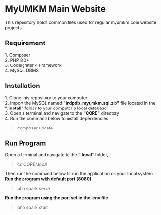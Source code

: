 <h1>MyUMKM Main Website</h1>
This repository holds common files used for regular myumkm.com website projects

<h2>Requirement</h2>
1. Composer </br>
2. PHP 8.0+ </br>
3. CodeIgniter 4 Framework </br>
4. MySQL DBMS </br>

<h2>Installation</h2>
1. Clone this repository to your computer </br>
2. Import the MySQL named <b>"indpdb_myumkm.sql.zip"</b> file located in the <b>".install"</b> folder to your computer's local database </br>
3. Open a terminal and navigate to the <b>"CORE"</b> directory </br>
4. Run the command below to install dependencies
<blockquote>
    composer update
</blockquote>

<h2>Run Program</h2>
Open a terminal and navigate to the <b>".local"</b> folder, 
<blockquote>
    cd CORE/.local
</blockquote>
Then run the command below to run the application on your local system </br>
<b>Run the program with default port (8080)</b>
<blockquote>
    php spark serve
</blockquote>
<b>Run the program using the port set in the <b>.env</b> file</b>
<blockquote>
    php spark start 
</blockquote>
